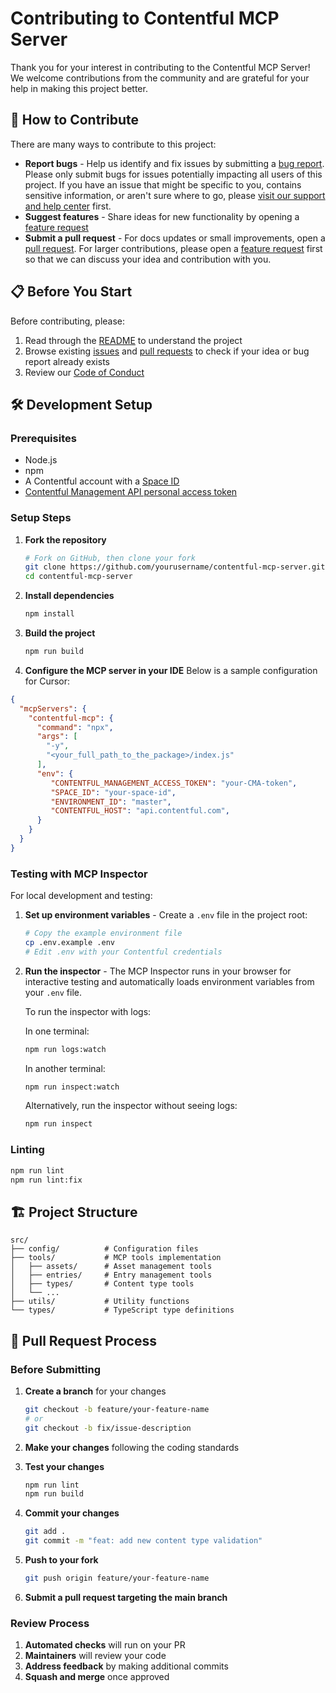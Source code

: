# Contributing to Contentful MCP Server

Thank you for your interest in contributing to the Contentful MCP Server! We welcome contributions from the community and are grateful for your help in making this project better.

## 🤝 How to Contribute

There are many ways to contribute to this project:

- **Report bugs** - Help us identify and fix issues by submitting a [bug report](https://github.com/contentful/contentful-mcp-server/issues/new?template=bug_report.md). Please only submit bugs for issues potentially impacting all users of this project. If you have an issue that might be specific to you, contains sensitive information, or aren't sure where to go, please [visit our support and help center](https://support.contentful.com/hc/en-us) first.
- **Suggest features** - Share ideas for new functionality by opening a [feature request](https://github.com/contentful/contentful-mcp-server/issues/new?template=bug_report.md)
- **Submit a pull request** - For docs updates or small improvements, open a [pull request](https://github.com/contentful/contentful-mcp-server/pulls). For larger contributions, please open a [feature request](https://github.com/contentful/contentful-mcp-server/issues/new?template=bug_report.md) first so that we can discuss your idea and contribution with you.

## 📋 Before You Start

Before contributing, please:
1. Read through the [README](./README.md) to understand the project
2. Browse existing [issues](https://github.com/contentful/contentful-mcp-server/issues) and [pull requests](https://github.com/contentful/contentful-mcp-server/pulls) to check if your idea or bug report already exists
3. Review our [Code of Conduct](./README.md#️-code-of-conduct)

## 🛠️ Development Setup

### Prerequisites

- Node.js
- npm
- A Contentful account with a [Space ID](https://www.contentful.com/help/spaces/find-space-id/)
- [Contentful Management API personal access token](https://www.contentful.com/help/token-management/personal-access-tokens/)

### Setup Steps

1. **Fork the repository**
   ```bash
   # Fork on GitHub, then clone your fork
   git clone https://github.com/yourusername/contentful-mcp-server.git
   cd contentful-mcp-server
   ```

2. **Install dependencies**
   ```bash
   npm install
   ```

3. **Build the project**
   ```bash
   npm run build
   ```

4. **Configure the MCP server in your IDE**
Below is a sample configuration for Cursor:

```json
{
  "mcpServers": {
    "contentful-mcp": {
      "command": "npx",
      "args": [
        "-y",
        "<your_full_path_to_the_package>/index.js"
      ],
      "env": {
         "CONTENTFUL_MANAGEMENT_ACCESS_TOKEN": "your-CMA-token",
         "SPACE_ID": "your-space-id",
         "ENVIRONMENT_ID": "master",
         "CONTENTFUL_HOST": "api.contentful.com",
      }
    }
  }
}
```

### Testing with MCP Inspector

For local development and testing:

1. **Set up environment variables** - Create a `.env` file in the project root:
   ```bash
   # Copy the example environment file
   cp .env.example .env
   # Edit .env with your Contentful credentials
   ```

2. **Run the inspector** - The MCP Inspector runs in your browser for interactive testing and automatically loads environment variables from your `.env` file.

   To run the inspector with logs:

      In one terminal:
      ```bash
      npm run logs:watch
      ```

      In another terminal:
      ```bash
      npm run inspect:watch
      ```

   Alternatively, run the inspector without seeing logs:

      ```bash
      npm run inspect
      ```


### Linting

```bash
npm run lint
npm run lint:fix
```

## 🏗️ Project Structure

```
src/
├── config/          # Configuration files
├── tools/           # MCP tools implementation
│   ├── assets/      # Asset management tools
│   ├── entries/     # Entry management tools
│   ├── types/       # Content type tools
│   └── ...
├── utils/           # Utility functions
└── types/           # TypeScript type definitions
```

## 🔄 Pull Request Process

### Before Submitting

1. **Create a branch** for your changes
   ```bash
   git checkout -b feature/your-feature-name
   # or
   git checkout -b fix/issue-description
   ```

2. **Make your changes** following the coding standards

3. **Test your changes**
   ```bash
   npm run lint
   npm run build
   ```

4. **Commit your changes**
   ```bash
   git add .
   git commit -m "feat: add new content type validation"
   ```

5. **Push to your fork**
   ```bash
   git push origin feature/your-feature-name
   ```

6. **Submit a pull request targeting the main branch**

### Review Process

1. **Automated checks** will run on your PR
2. **Maintainers** will review your code
3. **Address feedback** by making additional commits
4. **Squash and merge** once approved
